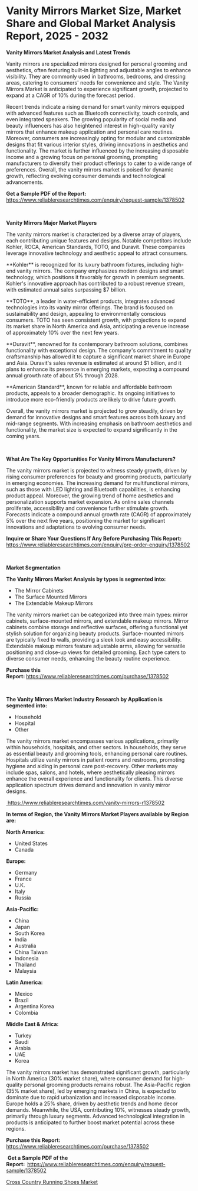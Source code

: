 <p><h1>Vanity Mirrors Market Size, Market Share and Global Market Analysis Report, 2025 - 2032</h1></p><p><strong>Vanity Mirrors Market Analysis and Latest Trends</strong></p>
<p><p>Vanity mirrors are specialized mirrors designed for personal grooming and aesthetics, often featuring built-in lighting and adjustable angles to enhance visibility. They are commonly used in bathrooms, bedrooms, and dressing areas, catering to consumers' needs for convenience and style. The Vanity Mirrors Market is anticipated to experience significant growth, projected to expand at a CAGR of 10% during the forecast period. </p><p>Recent trends indicate a rising demand for smart vanity mirrors equipped with advanced features such as Bluetooth connectivity, touch controls, and even integrated speakers. The growing popularity of social media and beauty influencers has also heightened interest in high-quality vanity mirrors that enhance makeup application and personal care routines. Moreover, consumers are increasingly opting for modular and customizable designs that fit various interior styles, driving innovations in aesthetics and functionality. The market is further influenced by the increasing disposable income and a growing focus on personal grooming, prompting manufacturers to diversify their product offerings to cater to a wide range of preferences. Overall, the vanity mirrors market is poised for dynamic growth, reflecting evolving consumer demands and technological advancements.</p></p>
<p><strong>Get a Sample PDF of the Report:&nbsp;</strong> <a href="https://www.reliableresearchtimes.com/enquiry/request-sample/1378502?utm_campaign=2131&utm_medium=2&utm_source=Github&utm_content=ia&utm_term=05022025&utm_id=vanity-mirrors">https://www.reliableresearchtimes.com/enquiry/request-sample/1378502</a></p>
<p>&nbsp;</p>
<p><strong>Vanity Mirrors Major Market Players</strong></p>
<p><p>The vanity mirrors market is characterized by a diverse array of players, each contributing unique features and designs. Notable competitors include Kohler, ROCA, American Standards, TOTO, and Duravit. These companies leverage innovative technology and aesthetic appeal to attract consumers.</p><p>**Kohler** is recognized for its luxury bathroom fixtures, including high-end vanity mirrors. The company emphasizes modern designs and smart technology, which positions it favorably for growth in premium segments. Kohler's innovative approach has contributed to a robust revenue stream, with estimated annual sales surpassing $7 billion.</p><p>**TOTO**, a leader in water-efficient products, integrates advanced technologies into its vanity mirror offerings. The brand is focused on sustainability and design, appealing to environmentally conscious consumers. TOTO has seen consistent growth, with projections to expand its market share in North America and Asia, anticipating a revenue increase of approximately 10% over the next few years.</p><p>**Duravit**, renowned for its contemporary bathroom solutions, combines functionality with exceptional design. The company's commitment to quality craftsmanship has allowed it to capture a significant market share in Europe and Asia. Duravit's sales revenue is estimated at around $1 billion, and it plans to enhance its presence in emerging markets, expecting a compound annual growth rate of about 5% through 2028.</p><p>**American Standard**, known for reliable and affordable bathroom products, appeals to a broader demographic. Its ongoing initiatives to introduce more eco-friendly products are likely to drive future growth.</p><p>Overall, the vanity mirrors market is projected to grow steadily, driven by demand for innovative designs and smart features across both luxury and mid-range segments. With increasing emphasis on bathroom aesthetics and functionality, the market size is expected to expand significantly in the coming years.</p></p>
<p>&nbsp;</p>
<p><strong>What Are The Key Opportunities For Vanity Mirrors Manufacturers?</strong></p>
<p><p>The vanity mirrors market is projected to witness steady growth, driven by rising consumer preferences for beauty and grooming products, particularly in emerging economies. The increasing demand for multifunctional mirrors, such as those with LED lighting and Bluetooth capabilities, is enhancing product appeal. Moreover, the growing trend of home aesthetics and personalization supports market expansion. As online sales channels proliferate, accessibility and convenience further stimulate growth. Forecasts indicate a compound annual growth rate (CAGR) of approximately 5% over the next five years, positioning the market for significant innovations and adaptations to evolving consumer needs.</p></p>
<p><strong>Inquire or Share Your Questions If Any Before Purchasing This Report:</strong> <a href="https://www.reliableresearchtimes.com/enquiry/pre-order-enquiry/1378502?utm_campaign=2131&utm_medium=2&utm_source=Github&utm_content=ia&utm_term=05022025&utm_id=vanity-mirrors">https://www.reliableresearchtimes.com/enquiry/pre-order-enquiry/1378502</a></p>
<p>&nbsp;</p>
<p><strong>Market Segmentation</strong></p>
<p><strong>The Vanity Mirrors Market Analysis by types is segmented into:</strong></p>
<p><ul><li>The Mirror Cabinets</li><li>The Surface Mounted Mirrors</li><li>The Extendable Makeup Mirrors</li></ul></p>
<p><p>The vanity mirrors market can be categorized into three main types: mirror cabinets, surface-mounted mirrors, and extendable makeup mirrors. Mirror cabinets combine storage and reflective surfaces, offering a functional yet stylish solution for organizing beauty products. Surface-mounted mirrors are typically fixed to walls, providing a sleek look and easy accessibility. Extendable makeup mirrors feature adjustable arms, allowing for versatile positioning and close-up views for detailed grooming. Each type caters to diverse consumer needs, enhancing the beauty routine experience.</p></p>
<p><strong>Purchase this Report:&nbsp;</strong><a href="https://www.reliableresearchtimes.com/purchase/1378502?utm_campaign=2131&utm_medium=2&utm_source=Github&utm_content=ia&utm_term=05022025&utm_id=vanity-mirrors">https://www.reliableresearchtimes.com/purchase/1378502</a></p>
<p>&nbsp;</p>
<p><strong>The Vanity Mirrors Market Industry Research by Application is segmented into:</strong></p>
<p><ul><li>Household</li><li>Hospital</li><li>Other</li></ul></p>
<p><p>The vanity mirrors market encompasses various applications, primarily within households, hospitals, and other sectors. In households, they serve as essential beauty and grooming tools, enhancing personal care routines. Hospitals utilize vanity mirrors in patient rooms and restrooms, promoting hygiene and aiding in personal care post-recovery. Other markets may include spas, salons, and hotels, where aesthetically pleasing mirrors enhance the overall experience and functionality for clients. This diverse application spectrum drives demand and innovation in vanity mirror designs.</p></p>
<p><a href="https://www.reliableresearchtimes.com/vanity-mirrors-r1378502?utm_campaign=2131&utm_medium=2&utm_source=Github&utm_content=ia&utm_term=05022025&utm_id=vanity-mirrors">&nbsp;https://www.reliableresearchtimes.com/vanity-mirrors-r1378502</a></p>
<p><strong>In terms of Region, the Vanity Mirrors Market Players available by Region are:</strong></p>
<p>
    <p> <strong> North America: </strong>
        <ul>
            <li>United States</li>
            <li>Canada</li>
        </ul>
        </p> 
    <p> <strong> Europe: </strong>
        <ul>
            <li>Germany</li>
            <li>France</li>
            <li>U.K.</li>
            <li>Italy</li>
            <li>Russia</li>
        </ul>
        </p> 
    <p> <strong> Asia-Pacific: </strong>
        <ul>
            <li>China</li>
            <li>Japan</li>
            <li>South Korea</li>
            <li>India</li>
            <li>Australia</li>
            <li>China Taiwan</li>
            <li>Indonesia</li>
            <li>Thailand</li>
            <li>Malaysia</li>
        </ul>
        </p> 
    <p> <strong> Latin America: </strong>
        <ul>
            <li>Mexico</li>
            <li>Brazil</li>
            <li>Argentina Korea</li>
            <li>Colombia</li>
        </ul>
        </p> 
    <p> <strong> Middle East & Africa: </strong>
        <ul>
            <li>Turkey</li>
            <li>Saudi</li>
            <li>Arabia</li>
            <li>UAE</li>
            <li>Korea</li>
        </ul>
    </p>
    </p>
<p><p>The vanity mirrors market has demonstrated significant growth, particularly in North America (30% market share), where consumer demand for high-quality personal grooming products remains robust. The Asia-Pacific region (35% market share), led by emerging markets in China, is expected to dominate due to rapid urbanization and increased disposable income. Europe holds a 25% share, driven by aesthetic trends and home decor demands. Meanwhile, the USA, contributing 10%, witnesses steady growth, primarily through luxury segments. Advanced technological integration in products is anticipated to further boost market potential across these regions.</p></p>
<p><strong>Purchase this Report: </strong><a href="https://www.reliableresearchtimes.com/purchase/1378502?utm_campaign=2131&utm_medium=2&utm_source=Github&utm_content=ia&utm_term=05022025&utm_id=vanity-mirrors">https://www.reliableresearchtimes.com/purchase/1378502</a></p>
<p>&nbsp;<strong>Get a Sample PDF of the Report:&nbsp;&nbsp;</strong><a href="https://www.reliableresearchtimes.com/enquiry/request-sample/1378502?utm_campaign=2131&utm_medium=2&utm_source=Github&utm_content=ia&utm_term=05022025&utm_id=vanity-mirrors">https://www.reliableresearchtimes.com/enquiry/request-sample/1378502</a></p>
<p><strong></strong></p>
<p><p><a href="https://github.com/LilianFaulkner65/Market-Research-Report-List-1/blob/main/cross-country-running-shoes-market.md?utm_campaign=2131&utm_medium=2&utm_source=Github&utm_content=ia&utm_term=05022025&utm_id=vanity-mirrors">Cross Country Running Shoes Market</a></p></p>